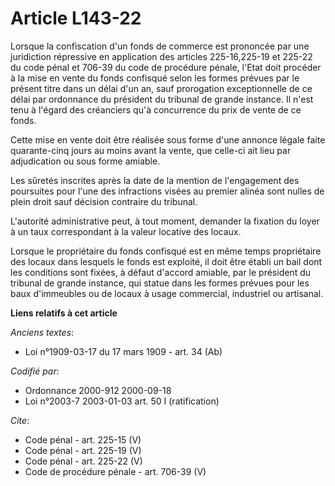 # Article L143-22

Lorsque la confiscation d'un fonds de commerce est prononcée par une juridiction répressive en application des articles
225-16,225-19 et 225-22 du code pénal et 706-39 du code de procédure pénale, l'Etat doit procéder à la mise en vente du fonds
confisqué selon les formes prévues par le présent titre dans un délai d'un an, sauf prorogation exceptionnelle de ce délai
par ordonnance du président du tribunal de grande instance. Il n'est tenu à l'égard des créanciers qu'à concurrence du prix
de vente de ce fonds. 

Cette mise en vente doit être réalisée sous forme d'une annonce légale faite quarante-cinq jours au moins avant la vente, que
celle-ci ait lieu par adjudication ou sous forme amiable. 

Les sûretés inscrites après la date de la mention de l'engagement des poursuites pour l'une des infractions visées au premier
alinéa sont nulles de plein droit sauf décision contraire du tribunal. 

L'autorité administrative peut, à tout moment, demander la fixation du loyer à un taux correspondant à la valeur locative des
locaux. 

Lorsque le propriétaire du fonds confisqué est en même temps propriétaire des locaux dans lesquels le fonds est exploité, il
doit être établi un bail dont les conditions sont fixées, à défaut d'accord amiable, par le président du tribunal de grande
instance, qui statue dans les formes prévues pour les baux d'immeubles ou de locaux à usage commercial, industriel ou
artisanal.

**Liens relatifs à cet article**

_Anciens textes_:

  - Loi n°1909-03-17 du 17 mars 1909 - art. 34 (Ab)

_Codifié par_:

  - Ordonnance 2000-912 2000-09-18
  - Loi n°2003-7 2003-01-03 art. 50 I (ratification)

_Cite_:

  - Code pénal - art. 225-15 (V)
  - Code pénal - art. 225-19 (V)
  - Code pénal - art. 225-22 (V)
  - Code de procédure pénale - art. 706-39 (V)

